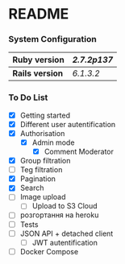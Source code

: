# README

### System Configuration

| **Ruby version**  | *2.7.2p137* |
|-------------------|-------------|
| **Rails version** | *6.1.3.2*   |

### To Do List

- [x] Getting started
- [x] Different user autentification
- [x] Authorisation
    * [x] Admin mode
        * [x] Comment Moderator
- [x] Group filtration
- [ ] Teg filtration
- [x] Pagination
- [x] Search
- [ ] Image upload 
    * [ ] Upload to S3 Cloud
- [ ] розгортання на heroku
- [ ] Tests
- [ ] JSON API + detached client
    * [ ] JWT autentification
- [ ] Docker Compose